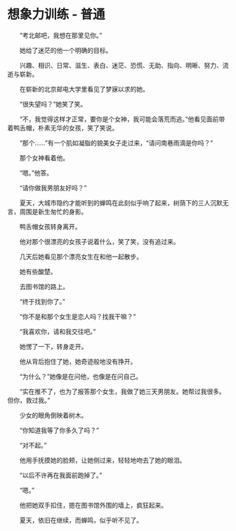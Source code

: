 # 想象力训练 - 普通

　　“考北邮吧，我想在那里见你。”

　　她给了迷茫的他一个明确的目标。

　　兴趣、相识、日常、滋生、表白、迷茫、恐慌、无助、指向、明晰、努力、流逝与崭新。

　　在崭新的北京邮电大学里看见了梦寐以求的她。

　　“很失望吗？”她笑了笑。

　　“不，我觉得这样才正常，要你是个女神，我可能会落荒而逃。”他看见面前带着鸭舌帽，朴素无华的女孩，笑了笑说。

　　“那个……”有一个肌如凝脂的貌美女子走过来，“请问南巷雨滴是你吗？”

　　那个女神看着他。

　　“嗯。”他答。

　　“请你做我男朋友好吗？”

　　夏天，大城市隐约才能听到的蝉鸣在此刻似乎响了起来，树荫下的三人沉默无言，周围是新生匆忙的身影。

　　鸭舌帽女孩转身离开。

　　他对那个很漂亮的女孩子说着什么，笑了笑，没有追过来。

　　几天后她看见那个漂亮女生在和他一起散步。

　　她有些酸楚。



　　去图书馆的路上。

　　“终于找到你了。”

　　“你不是和那个女生是恋人吗？找我干嘛？”

　　“我喜欢你，请和我交往吧。”

　　她愣了一下，转身走开。

　　他从背后抱住了她，她奇迹般地没有挣开。

　　“为什么？”她像是在问他，也像是在问自己。

　　“实在推不了，也为了报答那个女生，我做了她三天男朋友。她帮过我很多。但你，救过我。”

　　少女的眼角倒映着树木。

　　“你知道我等了你多久了吗？”

　　“对不起。”

　　他用手抚摸她的脸颊，让她侧过来，轻轻地吻去了她的眼泪。

　　“以后不许再在我面前跑掉了。”

　　“嗯。”

　　他把她双手扣住，摁在图书馆外围的墙上，疯狂起来。

　　夏天，依旧在继续，而蝉鸣，似乎听不见了。

